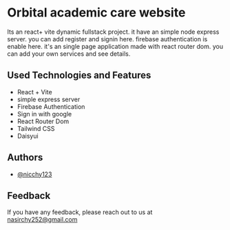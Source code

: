 # Orbital academic care website

Its an react+ vite dynamic fullstack project. it have an simple node express server. you can add register and signin here. firebase authentication is enable here. it's an single page application made with react router dom. you can add your own services and see details.


## Used Technologies and Features

- React + Vite
- simple express server
- Firebase Authentication
- Sign in with google
- React Router Dom
- Tailwind CSS
- Daisyui


## Authors

- [@nicchy123](https://github.com/nicchy123)

## Feedback

If you have any feedback, please reach out to us at nasirchy252@gmail.com